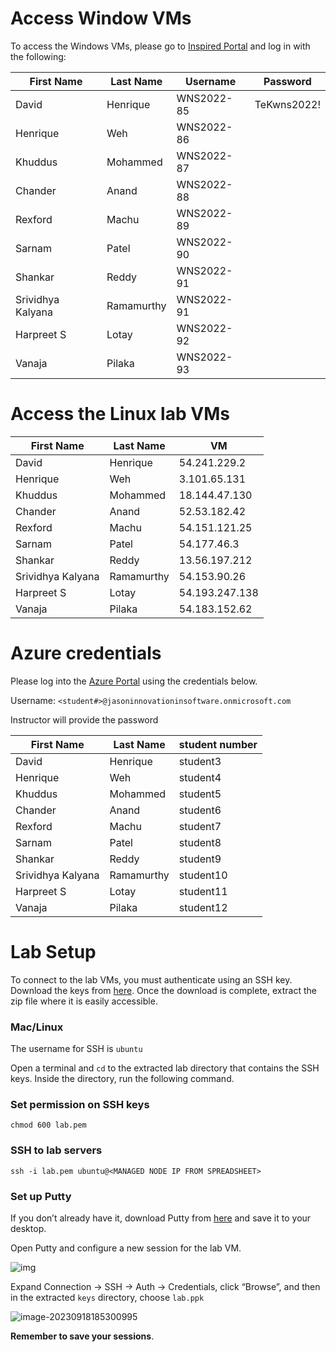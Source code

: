 # Access Window VMs
To access the Windows VMs, please go to [Inspired Portal](https://html.inspiredvlabs.com/) and log in with the following: 


| First Name        | Last Name  | Username   | Password    |
| ----------------- | ---------- | ---------- | ----------- |
| David             | Henrique   | WNS2022-85 | TeKwns2022! |
| Henrique          | Weh        | WNS2022-86 |             |
| Khuddus           | Mohammed   | WNS2022-87 |             |
| Chander           | Anand      | WNS2022-88 |             |
| Rexford           | Machu      | WNS2022-89 |             |
| Sarnam            | Patel      | WNS2022-90 |             |
| Shankar           | Reddy      | WNS2022-91 |             |
| Srividhya Kalyana | Ramamurthy | WNS2022-91 |             |
| Harpreet S        | Lotay      | WNS2022-92 |             |
| Vanaja            | Pilaka     | WNS2022-93 |             |



# Access the Linux lab VMs

| First Name        | Last Name  | VM             |
| ----------------- | ---------- | -------------- |
| David             | Henrique   | 54.241.229.2   |
| Henrique          | Weh        | 3.101.65.131   |
| Khuddus           | Mohammed   | 18.144.47.130  |
| Chander           | Anand      | 52.53.182.42   |
| Rexford           | Machu      | 54.151.121.25  |
| Sarnam            | Patel      | 54.177.46.3    |
| Shankar           | Reddy      | 13.56.197.212  |
| Srividhya Kalyana | Ramamurthy | 54.153.90.26   |
| Harpreet S        | Lotay      | 54.193.247.138 |
| Vanaja            | Pilaka     | 54.183.152.62  |

# Azure credentials
Please log into the [Azure Portal](http://portal.azure.com) using the credentials below. 

Username: `<student#>@jasoninnovationinsoftware.onmicrosoft.com`

Instructor will provide the password 

| First Name        | Last Name  | student number |
| ----------------- | ---------- | -------------- |
| David             | Henrique   | student3       |
| Henrique          | Weh        | student4       |
| Khuddus           | Mohammed   | student5       |
| Chander           | Anand      | student6       |
| Rexford           | Machu      | student7       |
| Sarnam            | Patel      | student8       |
| Shankar           | Reddy      | student9       |
| Srividhya Kalyana | Ramamurthy | student10      |
| Harpreet S        | Lotay      | student11      |
| Vanaja            | Pilaka     | student12      |



# Lab Setup

To connect to the lab VMs, you must authenticate using an SSH key. Download the keys from [here](https://github.com/innovationinsoftware/microservices-practical/raw/refs/heads/main/keys.zip). Once the download is complete, extract the zip file where it is easily accessible.

### Mac/Linux

The username for SSH is
`ubuntu`

Open a terminal and `cd` to the extracted lab directory that contains the SSH keys. Inside the directory, run the following command.

### Set permission on SSH keys

```
chmod 600 lab.pem
```



### SSH to lab servers

```
ssh -i lab.pem ubuntu@<MANAGED NODE IP FROM SPREADSHEET>
```

### Set up Putty

If you don’t already have it, download Putty from [here](https://the.earth.li/~sgtatham/putty/latest/w64/putty.exe) and save it to your desktop.

Open Putty and configure a new session for the lab VM.

![img](https://jruels.github.io/openshift-admin/labs/openshift-deploy/images/putty-session.png)

Expand Connection -> SSH -> Auth -> Credentials, click “Browse”, and then in the extracted `keys` directory, choose `lab.ppk`

![image-20230918185300995](https://jruels.github.io/openshift-admin/labs/openshift-deploy/images/putty-auth.png)

**Remember to save your sessions**.
